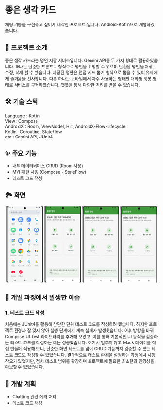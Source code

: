 # 좋은 생각 카드
채팅 기능을 구현하고 싶어서 제작한 프로젝트 입니다. Android-Kotlin으로 개발하였습니다.

## 📖 프로젝트 소개
좋은 생각 카드라는 명언 저장 서비스입니다. Gemini API를 두 가지 형태로 활용하였습니다.
하나는 단순한 프롬프트 형식으로 명언을 요청할 수 있으며 반환된 명언을 저장, 수정, 삭제 할 수 있습니다. 저장된 명언은 랜덤 카드 뽑기 형식으로 뽑을 수 있어 유저에게 즐거움을 선사합니다.
다른 하나는 모바일에서 자주 사용하는 형태인 대화형 챗봇 형태로 서비스를 구현하였습니다. 챗봇을 통해 다양한 격려를 받을 수 있습니다.

## 🛠 기술 스택
Language : Kotlin <br>
View : Compose <br>
AndroidX : Room, ViewModel, Hilt, AndroidX-Flow-Lifecycle <br>
Kotlin : Coroutine, StateFlow <br>
etc : Gemini API, JUnit4 <br>

## ✨ 주요 기능
- 내부 데이터베이스 CRUD (Room 사용)
- MVI 패턴 사용 (Compose - StateFlow)
- 테스트 코드 작성

## 🏞️ 화면
<p align="center">
  <img src="./images/good_thinking_1.gif" width="24%">
  <img src="./images/good_thinking_2.gif" width="24%">
  <img src="./images/good_thinking_3.gif" width="24%">
  <img src="./images/good_thinking_4.gif" width="24%">
</p>

## 👀 개발 과정에서 발생한 이슈

### 1. 테스트 코드 작성
처음에는 JUnit4를 활용해 간단한 단위 테스트 코드를 작성하려 했습니다. 하지만 프로젝트 환경과 잘 맞지 않아 실행 단계에서 계속 실패가 발생했습니다. 이후 방향을 바꿔 Compose UI Test 라이브러리를 추가해 보았고, 이를 통해 기본적인 UI 동작을 검증하는 테스트 코드를 작성하는 데는 성공했습니다. 여기서 멈추지 않고 Mock 데이터를 직접 만들어 적용해 보니, 단순한 화면 테스트를 넘어 CRUD 기능까지 검증할 수 있는 테스트 코드도 작성할 수 있었습니다. 결과적으로 테스트 환경을 설정하는 과정에서 시행착오가 있었지만, 점차 테스트 범위를 확장하며 프로젝트에 필요한 최소한의 안정성을 확보할 수 있었습니다.

## 🎯 개발 계획
- Chatting 관련 에러 처리
- 테스트 코드 작성
